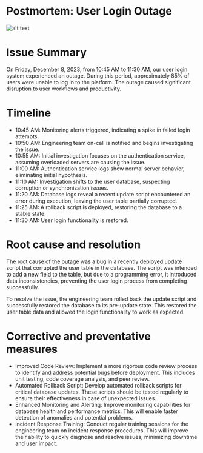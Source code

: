 # Postmortem: User Login Outage

![alt text](https://miro.medium.com/v2/resize:fit:1200/0*vPHtjDvBL8eUxP6B.jpg)

# Issue Summary
On Friday, December 8, 2023, from 10:45 AM to 11:30 AM, our user login system experienced an outage. During this period, approximately 85% of users were unable to log in to the platform. The outage caused significant disruption to user workflows and productivity.
# Timeline
- 10:45 AM: Monitoring alerts triggered, indicating a spike in failed login attempts.
- 10:50 AM: Engineering team on-call is notified and begins investigating the issue.
- 10:55 AM: Initial investigation focuses on the authentication service, assuming overloaded servers are causing the issue.
- 11:00 AM: Authentication service logs show normal server behavior, eliminating initial hypothesis.
- 11:10 AM: Investigation shifts to the user database, suspecting corruption or synchronization issues.
- 11:20 AM: Database logs reveal a recent update script encountered an error during execution, leaving the user table partially corrupted.
- 11:25 AM: A rollback script is deployed, restoring the database to a stable state.
- 11:30 AM: User login functionality is restored.
# Root cause and resolution
The root cause of the outage was a bug in a recently deployed update script that corrupted the user table in the database. The script was intended to add a new field to the table, but due to a programming error, it introduced data inconsistencies, preventing the user login process from completing successfully.

To resolve the issue, the engineering team rolled back the update script and successfully restored the database to its pre-update state. This restored the user table data and allowed the login functionality to work as expected.
# Corrective and preventative measures
- Improved Code Review: Implement a more rigorous code review process to identify and address potential bugs before deployment. This includes unit testing, code coverage analysis, and peer review.
- Automated Rollback Script: Develop automated rollback scripts for critical database updates. These scripts should be tested regularly to ensure their effectiveness in case of unexpected issues.
- Enhanced Monitoring and Alerting: Improve monitoring capabilities for database health and performance metrics. This will enable faster detection of anomalies and potential problems.
- Incident Response Training: Conduct regular training sessions for the engineering team on incident response procedures. This will improve their ability to quickly diagnose and resolve issues, minimizing downtime and user impact.
